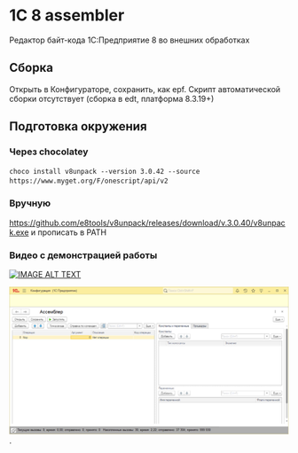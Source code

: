# 1C 8 assembler

Редактор байт-кода 1С:Предприятие 8 во внешних обработках

## Сборка

Открыть в Конфигураторе, сохранить, как epf. Скрипт автоматической сборки отсутствует (сборка в edt, платформа 8.3.19+)

## Подготовка окружения

### Через chocolatey

`choco install v8unpack --version 3.0.42 --source https://www.myget.org/F/onescript/api/v2`

### Вручную

https://github.com/e8tools/v8unpack/releases/download/v.3.0.40/v8unpack.exe и прописать в PATH

### Видео с демонстрацией работы

[![IMAGE ALT TEXT](http://img.youtube.com/vi/wKR1WxLVB0k/0.jpg)](http://www.youtube.com/watch?v=wKR1WxLVB0k "Video Title")


![alt text for screen readers](/screenshot.png "Text to show on mouseover").
